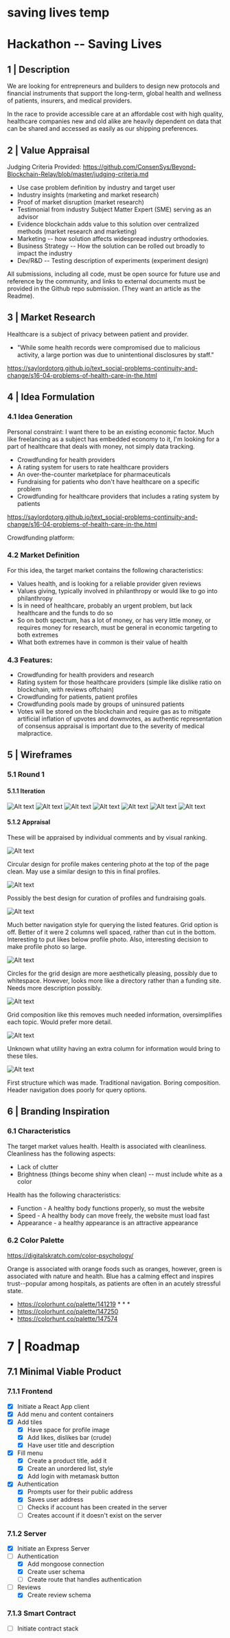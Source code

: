 # saving lives temp

# Hackathon -- Saving Lives



## 1 | Description

We are looking for entrepreneurs and builders to design new protocols and financial instruments that support the long-term, global health and wellness of patients, insurers, and medical providers.

In the race to provide accessible care at an affordable cost with high quality, healthcare companies new and old alike are heavily dependent on data that can be shared and accessed as easily as our shipping preferences.


## 2 |  Value Appraisal

Judging Criteria Provided: https://github.com/ConsenSys/Beyond-Blockchain-Relay/blob/master/judging-criteria.md

* Use case problem definition by industry and target user
* Industry insights (marketing and market research)
* Proof of market disruption (market research)
* Testimonial from industry Subject Matter Expert (SME) serving as an advisor
* Evidence blockchain adds value to this solution over centralized methods (market research and marketing)
* Marketing -- how solution affects widespread industry orthodoxies.
* Business Strategy -- How the solution can be rolled out broadly to impact the industry
* Dev/R&D -- Testing  description of experiments (experiment design)

All submissions, including all code, must be open source for future use and reference by the community, and links to external documents must be provided in the Github repo submission. (They want an article as the Readme).


## 3 | Market Research

Healthcare is a subject of privacy between patient and provider.
* "While some health records were compromised due to malicious activity, a large portion was due to unintentional disclosures by staff."

https://saylordotorg.github.io/text_social-problems-continuity-and-change/s16-04-problems-of-health-care-in-the.html


## 4 | Idea Formulation

### 4.1 Idea Generation

Personal constraint: I want there to be an existing economic factor. Much like freelancing as a subject has embedded economy to it, I'm looking for a part of healthcare that deals with money, not simply data tracking.

* Crowdfunding for health providers
* A rating system for users to rate healthcare providers
* An over-the-counter marketplace for pharmaceuticals
* Fundraising for patients who don't have healthcare on a specific problem
* Crowdfunding for healthcare providers that includes a rating system by patients

https://saylordotorg.github.io/text_social-problems-continuity-and-change/s16-04-problems-of-health-care-in-the.html

Crowdfunding platform:

### 4.2 Market Definition

For this idea, the target market contains the following characteristics:
* Values health, and is looking for a reliable provider given reviews
* Values giving, typically involved in philanthropy or would like to go into philanthropy
* Is in need of healthcare, probably an urgent problem, but lack healthcare and the funds to do so
* So on both spectrum, has a lot of money, or has very little money, or requires money for research, must be general in economic targeting to both extremes
* What both extremes have in common is their value of health


### 4.3 Features:

- Crowdfunding for health providers and research
- Rating system for those healthcare providers (simple like dislike ratio on blockchain, with reviews offchain)
- Crowdfunding for patients, patient profiles
- Crowdfunding pools made by groups of uninsured patients
- Votes will be stored on the blockchain and require gas as to mitigate artificial inflation of upvotes and downvotes, as authentic representation of consensus appraisal is important due to the severity of medical malpractice.

## 5 | Wireframes

### 5.1 Round 1

#### 5.1.1 Iteration

![Alt text](./Screenshot_2.jpg)
![Alt text](./Screenshot_3.jpg)
![Alt text](./Screenshot_6.jpg)
![Alt text](./Screenshot_7.jpg)
![Alt text](./Screenshot_8.jpg)
![Alt text](./Screenshot_9.jpg)
![Alt text](./Screenshot_10.jpg)

#### 5.1.2 Appraisal

These will be appraised by individual comments and by visual ranking.

![Alt text](./Screenshot_7.jpg)

Circular design for profile makes centering photo at the top of the page clean. May use a similar design to this in final profiles.

![Alt text](./Screenshot_8.jpg)

Possibly the best design for curation of profiles and fundraising goals.

![Alt text](./Screenshot_3.jpg)

Much better navigation style for querying the listed features. Grid option is off. Better of it were 2 columns well spaced, rather than cut in the bottom.  Interesting to put likes below profile photo. Also, interesting decision to make profile photo so large.

![Alt text](./Screenshot_9.jpg)

Circles for the grid design are more aesthetically pleasing, possibly due to whitespace. However, looks more like a directory rather than a funding site. Needs more description possibly.

![Alt text](./Screenshot_6.jpg)

Grid composition like this removes much needed information, oversimplifies each topic. Would prefer more detail.

![Alt text](./Screenshot_10.jpg)

Unknown what utility having an extra column for information would bring to these tiles.

![Alt text](./Screenshot_2.jpg)

First structure which was made. Traditional navigation. Boring composition. Header navigation does poorly for query options.


## 6 | Branding Inspiration



### 6.1 Characteristics

The target market values health. Health is associated with cleanliness. Cleanliness has the following aspects:
- Lack of clutter
- Brightness (things become shiny when clean) -- must include white as a color

Health has the following characteristics:
- Function - A healthy body functions properly, so must the website
- Speed - A healthy body can move freely, the website must load fast
- Appearance - a healthy appearance is an attractive appearance

### 6.2 Color Palette

https://digitalskratch.com/color-psychology/

Orange is associated with orange foods such as oranges, however, green is associated with nature and health. Blue has a calming effect and inspires trust--popular among hospitals, as patients are often in an acutely stressful state.

* https://colorhunt.co/palette/141219 * * *
* https://colorhunt.co/palette/147250
* https://colorhunt.co/palette/147574

# 7 | Roadmap

## 7.1 Minimal Viable Product

### 7.1.1 Frontend

- [x] Initiate a React App client
- [x] Add menu and content containers
- [x] Add tiles
  - [x] Have space for profile image
  - [x] Add likes, dislikes bar (crude)
  - [x] Have user title and description
- [x] Fill menu
  - [x] Create a product title, add it
  - [x] Create an unordered list, style
  - [x] Add login with metamask button
- [x] Authentication
  - [x] Prompts user for their public address
  - [x] Saves user address
  - [ ] Checks if account has been created in the server
  - [ ] Creates account if it doesn't exist on the server

### 7.1.2 Server

- [x] Initiate an Express Server
- [ ] Authentication
  - [x] Add mongoose connection
  - [x] Create user schema
  - [ ] Create route that handles authentication
- [ ] Reviews
  - [x] Create review schema

### 7.1.3 Smart Contract

- [ ] Initiate contract stack